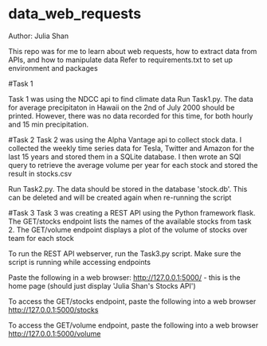 # data_web_requests
Author: Julia Shan

This repo was for me to learn about web requests, how to extract data from APIs, and how to manipulate data
Refer to requirements.txt to set up environment and packages

#Task 1

Task 1 was using the NDCC api to find climate data
Run Task1.py. The data for average precipitaton in Hawaii on the 2nd of July 2000 should be printed. However, there was no data recorded for this time, for both hourly and 15 min precipitation.

#Task 2
Task 2 was using the Alpha Vantage api to collect stock data. I collected the weekly time series data for Tesla, Twitter and Amazon for the last 15 years and stored them in a SQLite database. I then wrote an SQl query to retrieve the average volume per year for each stock and stored the result in stocks.csv

Run Task2.py. The data should be stored in the database 'stock.db'. This can be deleted and will be created again when re-running the script

#Task 3
Task 3 was creating a REST API using the Python framework flask. The GET/stocks endpoint lists the names of the available stocks from task 2. The GET/volume endpoint  displays a plot of the volume of stocks over team for each stock

To run the REST API webserver, run the Task3.py script. Make sure the script is running while accessing endpoints

Paste the following in a web browser:
 http://127.0.0.1:5000/ - this is the home page (should just display 'Julia Shan's Stocks API')

To access the GET/stocks endpoint, paste the following into a web browser
 http://127.0.0.1:5000/stocks

To access the GET/volume endpoint, paste the following into a web browser
 http://127.0.0.1:5000/volume
